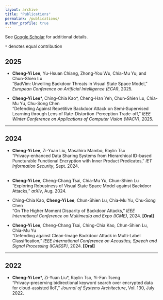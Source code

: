 ```yaml
---
layout: archive
title: "Publications"
permalink: /publications/
author_profile: true
---
```


See [Google Scholar](https://scholar.google.com/citations?user=rChf7L4AAAAJ) for additional details.

`*` denotes equal contribution

## 2025
* **Cheng-Yi Lee**, Yu-Hsuan Chiang, Zhong-You Wu, Chia-Mu Yu, and Chun-Shien Lu  
  “BadVim: Unveiling Backdoor Threats in Visual State Space Model,” *European Conference on Artificial Intelligence (ECAI)*, 2025.  

* **Cheng-Yi Lee**\*, Ching-Chia Kao\*, Cheng-Han Yeh, Chun-Shien Lu, Chia-Mu Yu, Chu-Song Chen  
  “Defending Against Repetitive Backdoor Attack on Semi-Supervised Learning through Lens of Rate-Distortion-Perception Trade-off,” *IEEE Winter Conference on Applications of Computer Vision (WACV)*, 2025.  
  <a href="https://arxiv.org/pdf/2407.10180"><i class="fas fa-fw fa-link zoom" aria-hidden="true" title="PDF"></i></a>  

---

## 2024
* **Cheng-Yi Lee**, Zi-Yuan Liu, Masahiro Mambo, Raylin Tso  
  “Privacy-enhanced Data Sharing Systems from Hierarchical ID-based Puncturable Functional Encryption with Inner Product Predicates,” *IET Information Security*, Sept. 2024.  
  <a href="https://ietresearch.onlinelibrary.wiley.com/doi/full/10.1049/2024/5535196"><i class="fas fa-fw fa-link zoom" aria-hidden="true" title="Publisher"></i></a>  
  <a href="https://github.com/chengyi-chris/HIBP-IPFE"><i class="fab fa-fw fa-github zoom" aria-hidden="true" title="Code"></i></a>  

* **Cheng-Yi Lee**, Cheng-Chang Tsai, Chia-Mu Yu, Chun-Shien Lu  
  “Exploring Robustness of Visual State Space Model against Backdoor Attacks,” *arXiv*, Aug. 2024.  
  <a href="https://arxiv.org/abs/2408.11679"><i class="fas fa-fw fa-link zoom" aria-hidden="true" title="arXiv"></i></a>  

* Ching-Chia Kao, **Cheng-Yi Lee**, Chun-Shien Lu, Chia-Mu Yu, Chu-Song Chen  
  “On The Higher Moment Disparity of Backdoor Attacks,” *IEEE International Conference on Multimedia and Expo (ICME)*, 2024. **[Oral]**  
  <a href="https://ieeexplore.ieee.org/document/10687873"><i class="fas fa-fw fa-link zoom" aria-hidden="true" title="Publisher"></i></a>  

* **Cheng-Yi Lee**, Cheng-Chang Tsai, Ching-Chia Kao, Chun-Shien Lu, Chia-Mu Yu  
  “Defending against Clean-Image Backdoor Attack in Multi-Label Classification,” *IEEE International Conference on Acoustics, Speech and Signal Processing (ICASSP)*, 2024. **[Oral]**  
  <a href="https://ieeexplore.ieee.org/abstract/document/10447895"><i class="fas fa-fw fa-link zoom" aria-hidden="true" title="Publisher"></i></a>  

---

## 2022
* **Cheng-Yi Lee**\*, Zi-Yuan Liu\*, Raylin Tso, Yi-Fan Tseng  
  “Privacy-preserving bidirectional keyword search over encrypted data for cloud-assisted IIoT,” *Journal of Systems Architecture*, Vol. 130, July 2022.  
  <a href="https://www.sciencedirect.com/science/article/pii/S1383762122001631"><i class="fas fa-fw fa-link zoom" aria-hidden="true" title="Publisher"></i></a>  
  <a href="https://github.com/chengyi-chris/PAEBKS"><i class="fab fa-fw fa-github zoom" aria-hidden="true" title="Code"></i></a>  
